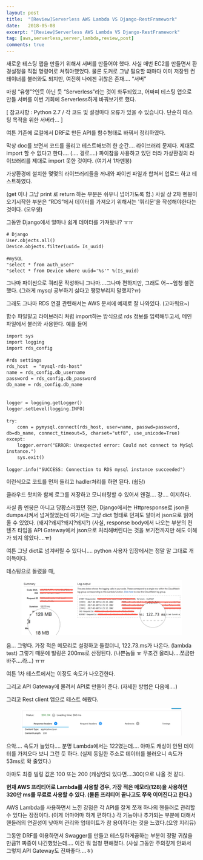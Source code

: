 ```yaml
---
layout: post
title:  "[Review]Serverless AWS Lambda VS Django-RestFramework"
date:   2018-05-08
excerpt: "[Review]Serverless AWS Lambda VS Django-RestFramework"
tag: [aws,serverless,server,lambda,review,post]
comments: true
---
```



새로운 테스팅 앱을 만들기 위해서 서버를 만들어야 했다.
사실 매번 EC2를 만들면서 환경설정을 직접 명령어로 쳐줘야했었다. 물론 도커로 그냥 필요할 떄마다 이미 저장된 컨테이너를 불러와도 되지만,
여전히 나에겐 귀찮은 존재.... “서버”

마침 “유행”?인듯 아닌 듯 “Serverless”라는 것이 화두되었고, 어짜피 테스팅 앱으로 만들 서버를 이번 기회에 Serverless하게 바꿔보기로 했다.

[ 참고사항 : Python 2.7 / 각 코드 및 설정마다 오류가 있을 수 있습니다. 단순히 테스팅 목적을 위한 서버라... ]


여튼 기존에 로컬에서 DRF로 만든 API를 함수형태로 바꿔서 정리하였다.

막상 doc를 보면서 코드를 올리고 테스트해보려 한 순간.... 라이브러리 문제다. 제대로 import 할 수 없다고 한다....
(.... 경로....) 파이참을 사용하고 있던 터라 가상환경의 라이브러리를 제대로 import 못한 것이다. (여기서 1차멘붕)

가상환경에 설치한 몇몇의 라이브러리들을 꺼내와 파이썬 파일과 합쳐서 업로드 하고 테스트하였다.

(get 이나 그냥 print 로 return 하는 부분은 쉬우니 넘어가도록 함.)
사실 상 2차 멘붕이 오기시작한 부분은 “RDS”에서 데이터를 가져오기 위해서는 '쿼리문'을 작성해야한다는 것이다. (오우쉣)

그동안  Django에서 얼마나 쉽게 데이터를 가져왔나? ㅠㅠ


```
# Django
User.objects.all()
Device.objects.filter(uuid= Is_uuid)

#mySQL
"select * from auth_user"
"select * from Device where uuid='%s'" %(Is_uuid)
```

그나마 파이썬으로 쿼리문 작성하니 그나마....그나마 편하지만, 그래도 어~~엄청 불편했다. (그러게 mysql 공부하기 싫다고 땡깡부리지 말랬지?ㅠ)

그래도 그나마 RDS 연결 관련해서는 AWS 문서에 예제로 잘 나와있다. (고마워요~)

함수 파일말고 라이브러리 처럼 import하는 방식으로 rds 정보를 입력해두고서, 메인 파일에서 불러와 사용한다.
예를 들어

```
import sys
import logging
import rds_config

#rds settings
rds_host  = "mysql-rds-host"
name = rds_config.db_username
password = rds_config.db_password
db_name = rds_config.db_name


logger = logging.getLogger()
logger.setLevel(logging.INFO)

try:
    conn = pymysql.connect(rds_host, user=name, passwd=password, db=db_name, connect_timeout=5, charset="utf8", use_unicode=True)
except:
    logger.error("ERROR: Unexpected error: Could not connect to MySql instance.")
    sys.exit()

logger.info("SUCCESS: Connection to RDS mysql instance succeeded")
```


이런식으로 코드를 먼저 돌리고 hadler처리를 하면 된다. (쉽당)

클라우드 왓치와 함께 로그를 저장하고 모니터링할 수 있어서 왠걸.... 걍.... 이지하다.


사실 좀 멘붕은 아니고 당황스러웠던 점은, Django에서는 Httpresponse로 json을 dumps시켜서 넘겨줬었는데 여기서는 그냥 dict 형태로 던져도 알아서 json으로 읽어올 수 있었다. (왜지?왜지?왜지?왜지?)
(사실,  response body에서 나오는 부분의 컨텐츠 타입을 API Gateway에서 json으로 처리해버린다는 것을 보기전까지만 해도 이해가 되지 않았다....ㅠ)

여튼 그냥 dict로 넘겨버릴 수 있다니.... python 사용자 입장에서는 정말 말 그대로 개이득이다.

테스팅으로 돌렸을 때,

<figure>
	<img src="https://github.com/CodeMath/codemath.github.io/blob/master/assets/img/media/2018-05-08-%5BReview%5DServerless-AWS-Lambda-VS-Django-RestFramework-img-1.png?raw=true">
</figure>

음... 그렇다. 가장 적은 메모리로 설정하고 돌렸더니, 122.73.ms가 나온다. (lambda test)
그렇기 때문에 빌링은 200ms로 산정된다. (나쁜놈들 ㅠ 무조건 올리냐....쪼금만 바주....라...) ㅠㅠ

여튼 1차 테스트에서는 이정도 속도가 나오긴한다.

그리고 API Gateway에 물려서 API로 만들어 준다. (자세한 방법은 다음에....)

그리고 Rest client 앱으로 테스트 해봤다.

<figure>
	<img src="https://github.com/CodeMath/codemath.github.io/blob/master/assets/img/media/2018-05-08-%5BReview%5DServerless-AWS-Lambda-VS-Django-RestFramework-img-2.png?raw=true">
</figure>

으악.... 속도가 늘었다.... 분명 Lambda에서는 122였는데....  아마도 캐싱이 안된 데이터를 가져오다 보니 그런 듯 하다.
(실제 동일한 주소로 데이터를 불러오니 속도가 53ms로 확 줄었다.)

아마도 최종 빌링 값은 100 또는 200 (캐싱안되 있다면....300)으로 나올 것 같다.

**현재 AWS 프리티어로 Lambda를 사용할 경우, 가장 적은 메모리(128)을 사용하면 320만 ms를 무료로 사용할 수 있다. (물론 프리티어 끝나고도 쭈욱 이어진다고 한다.)**

AWS Lambda를 사용하면서 느낀 강점은 각 API를 잘게 쪼개 하나의 핸들러로 관리할 수 있다는 장점이다. (이게 어마어마 하게 편하다.)
각 기능이나 추가되는 부분에 대해서 핸들러의 연결성이 낮아져 관리와 업데이트가 참 용이하다는 것을 느꼈다.(으앙 지리뮤)

그동안 DRF를 이용하면서 Swagger를 만들고 테스팅하게끔하는 부분이 정말 귀찮을 만큼?! 짜증이 나긴했었는데.... 이건 뭐 엄청 편해졌다.
(사실 그동안 주의깊게 안봐서 그렇지 API Gateway도 진짜좋다....ㅎ)

